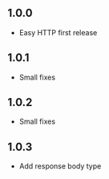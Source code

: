 ## 1.0.0

* Easy HTTP first release

## 1.0.1

* Small fixes

## 1.0.2

* Small fixes

## 1.0.3

* Add response body type
